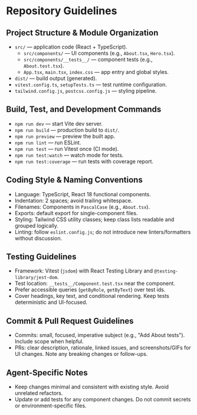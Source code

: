 # Repository Guidelines

## Project Structure & Module Organization
- `src/` — application code (React + TypeScript).
  - `src/components/` — UI components (e.g., `About.tsx`, `Hero.tsx`).
  - `src/components/__tests__/` — component tests (e.g., `About.test.tsx`).
  - `App.tsx`, `main.tsx`, `index.css` — app entry and global styles.
- `dist/` — build output (generated).
- `vitest.config.ts`, `setupTests.ts` — test runtime configuration.
- `tailwind.config.js`, `postcss.config.js` — styling pipeline.

## Build, Test, and Development Commands
- `npm run dev` — start Vite dev server.
- `npm run build` — production build to `dist/`.
- `npm run preview` — preview the built app.
- `npm run lint` — run ESLint.
- `npm run test` — run Vitest once (CI mode).
- `npm run test:watch` — watch mode for tests.
- `npm run test:coverage` — run tests with coverage report.

## Coding Style & Naming Conventions
- Language: TypeScript, React 18 functional components.
- Indentation: 2 spaces; avoid trailing whitespace.
- Filenames: Components in `PascalCase` (e.g., `About.tsx`).
- Exports: default export for single-component files.
- Styling: Tailwind CSS utility classes; keep class lists readable and grouped logically.
- Linting: follow `eslint.config.js`; do not introduce new linters/formatters without discussion.

## Testing Guidelines
- Framework: Vitest (`jsdom`) with React Testing Library and `@testing-library/jest-dom`.
- Test location: `__tests__/Component.test.tsx` near the component.
- Prefer accessible queries (`getByRole`, `getByText`) over test ids.
- Cover headings, key text, and conditional rendering. Keep tests deterministic and UI-focused.

## Commit & Pull Request Guidelines
- Commits: small, focused, imperative subject (e.g., "Add About tests"). Include scope when helpful.
- PRs: clear description, rationale, linked issues, and screenshots/GIFs for UI changes. Note any breaking changes or follow-ups.

## Agent-Specific Notes
- Keep changes minimal and consistent with existing style. Avoid unrelated refactors.
- Update or add tests for any component changes. Do not commit secrets or environment-specific files.
